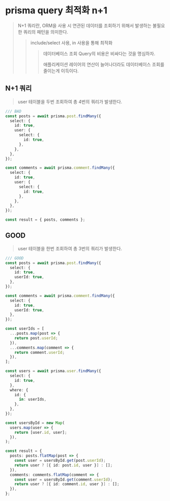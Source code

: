 # prisma query 최적화 n+1

> N+1 쿼리란, ORM을 사용 시 연관된 데이터를 조회하기 위해서 발생하는 불필요한 쿼리의 패턴을 의미한다.
>
> > include/select 사용, in 사용을 통해 최적화
> >
> > > 데이터베이스 조회 Query의 비용은 비싸다는 것을 명심하자.
> > >
> > > 애플리케이션 레이어의 연산이 늘어나더라도 데이터베이스 조회를 줄이는게 이득이다.

## N+1 쿼리

> user 테이블을 두번 조회하여 총 4번의 쿼리가 발생한다.

```ts
/// BAD
const posts = await prisma.post.findMany({
  select: {
    id: true,
    user: {
      select: {
        id: true,
      },
    },
  },
});

const comments = await prisma.comment.findMany({
  select: {
    id: true,
    user: {
      select: {
        id: true,
      },
    },
  },
});

const result = { posts, comments };
```

## GOOD

> user 테이블을 한번 조회하여 총 3번의 쿼리가 발생한다.

```ts
/// GOOD
const posts = await prisma.post.findMany({
  select: {
    id: true,
    userId: true,
  },
});

const comments = await prisma.comment.findMany({
  select: {
    id: true,
    userId: true,
  },
});

const userIds = [
  ...posts.map(post => {
    return post.userId;
  }),
  ...comments.map(comment => {
    return comment.userId;
  }),
];

const users = await prisma.user.findMany({
  select: {
    id: true,
  },
  where: {
    id: {
      in: userIds,
    },
  },
});

const usersById = new Map(
  users.map(user => {
    return [user.id, user];
  }),
);

const result = {
  posts: posts.flatMap(post => {
    const user = usersById.get(post.userId);
    return user ? [{ id: post.id, user }] : [];
  }),
  comments: comments.flatMap(comment => {
    const user = usersById.get(comment.userId);
    return user ? [{ id: comment.id, user }] : [];
  }),
};
```
